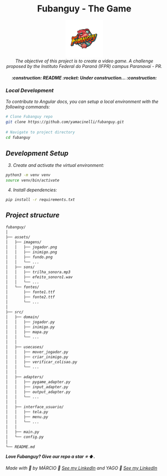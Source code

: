 <h1 align="center">Fubanguy - The Game</h1>

<p align="center">
  <img src="assets/images/fubanguy_logo.png" alt="fubanguy-logo" width="120px" height="120px"/>
  <br>
  <em>The objective of this project is to create a video game. A challenge proposed by the Instituto Federal do Paraná (IFPR) campus Paranavaí - PR.
  <br>
</p>

<h4 align="center">
    :construction: README :rocket: Under construction... :construction:
</h4>

### Local Development

To contribute to Angular docs, you can setup a local environment with the following commands:

```bash
# Clone Fubanguy repo
git clone https://github.com/yamacinelli/fubanguy.git

# Navigate to project directory
cd fubanguy
```

## Development Setup

3. Create and activate the virtual environment:

```bash
python3 -m venv venv
source venv/bin/activate
```

4. Install dependencies:

```bash
pip install -r requirements.txt
```

## Project structure

```plaintext
fubanguy/
│
├── assets/
│   ├── imagens/
│   │   ├── jogador.png
│   │   ├── inimigo.png
│   │   ├── fundo.png
│   │   └── ...
│   ├── sons/
│   │   ├── trilha_sonora.mp3
│   │   ├── efeito_sonoro1.wav
│   │   └── ...
│   └── fontes/
│       ├── fonte1.ttf
│       ├── fonte2.ttf
│       └── ...
│
├── src/
│   ├── domain/
│   │   ├── jogador.py
│   │   ├── inimigo.py
│   │   ├── mapa.py
│   │   └── ...
│   │
│   ├── usecases/
│   │   ├── mover_jogador.py
│   │   ├── criar_inimigo.py
│   │   ├── verificar_colisao.py
│   │   └── ...
│   │
│   ├── adapters/
│   │   ├── pygame_adapter.py
│   │   ├── input_adapter.py
│   │   ├── output_adapter.py
│   │   └── ...
│   │
│   ├── interface_usuario/
│   │   ├── tela.py
│   │   ├── menu.py
│   │   └── ...
│   │
│   ├── main.py
│   └── config.py
│
└── README.md
```

**Love Fubanguy? Give our repo a star :star: :arrow_up:.**

Made with :blue_heart: by MÁRCIO :wave: [See my LinkedIn](https://www.linkedin.com/in/marciojcarvalho/) and YAGO :wave: [See my LinkedIn](https://www.linkedin.com/in/yago-macinelli-569560140?utm_source=share&utm_campaign=share_via&utm_content=profile&utm_medium=android_app)